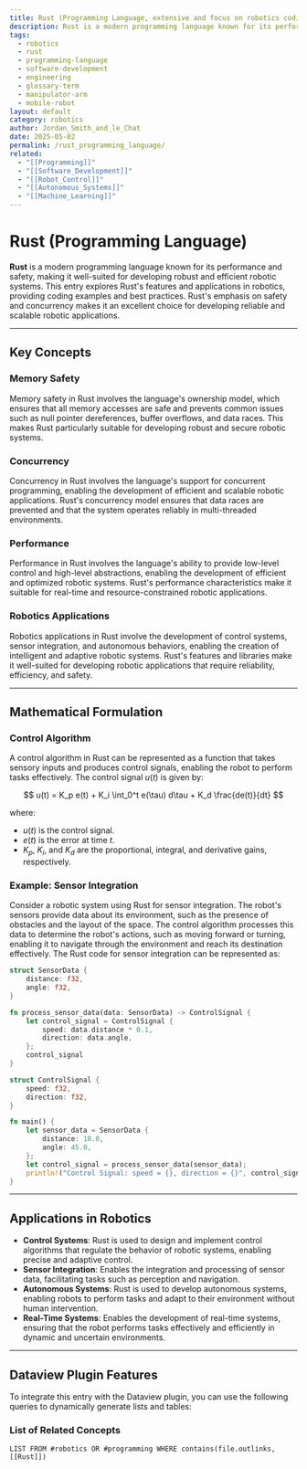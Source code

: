 ```yaml
---
title: Rust (Programming Language, extensive and focus on robotics coding examples)
description: Rust is a modern programming language known for its performance and safety, making it well-suited for developing robust and efficient robotic systems. This entry explores Rust's features and applications in robotics, providing coding examples and best practices.
tags:
  - robotics
  - rust
  - programming-language
  - software-development
  - engineering
  - glossary-term
  - manipulator-arm
  - mobile-robot
layout: default
category: robotics
author: Jordan_Smith_and_le_Chat
date: 2025-05-02
permalink: /rust_programming_language/
related:
  - "[[Programming]]"
  - "[[Software_Development]]"
  - "[[Robot_Control]]"
  - "[[Autonomous_Systems]]"
  - "[[Machine_Learning]]"
---
```


# Rust (Programming Language)

**Rust** is a modern programming language known for its performance and safety, making it well-suited for developing robust and efficient robotic systems. This entry explores Rust's features and applications in robotics, providing coding examples and best practices. Rust's emphasis on safety and concurrency makes it an excellent choice for developing reliable and scalable robotic applications.

---

## Key Concepts

### Memory Safety

Memory safety in Rust involves the language's ownership model, which ensures that all memory accesses are safe and prevents common issues such as null pointer dereferences, buffer overflows, and data races. This makes Rust particularly suitable for developing robust and secure robotic systems.

### Concurrency

Concurrency in Rust involves the language's support for concurrent programming, enabling the development of efficient and scalable robotic applications. Rust's concurrency model ensures that data races are prevented and that the system operates reliably in multi-threaded environments.

### Performance

Performance in Rust involves the language's ability to provide low-level control and high-level abstractions, enabling the development of efficient and optimized robotic systems. Rust's performance characteristics make it suitable for real-time and resource-constrained robotic applications.

### Robotics Applications

Robotics applications in Rust involve the development of control systems, sensor integration, and autonomous behaviors, enabling the creation of intelligent and adaptive robotic systems. Rust's features and libraries make it well-suited for developing robotic applications that require reliability, efficiency, and safety.

---

## Mathematical Formulation

### Control Algorithm

A control algorithm in Rust can be represented as a function that takes sensory inputs and produces control signals, enabling the robot to perform tasks effectively. The control signal $u(t)$ is given by:

$$
u(t) = K_p e(t) + K_i \int_0^t e(\tau) d\tau + K_d \frac{de(t)}{dt}
$$

where:
- $u(t)$ is the control signal.
- $e(t)$ is the error at time $t$.
- $K_p$, $K_i$, and $K_d$ are the proportional, integral, and derivative gains, respectively.

### Example: Sensor Integration

Consider a robotic system using Rust for sensor integration. The robot's sensors provide data about its environment, such as the presence of obstacles and the layout of the space. The control algorithm processes this data to determine the robot's actions, such as moving forward or turning, enabling it to navigate through the environment and reach its destination effectively. The Rust code for sensor integration can be represented as:

```rust
struct SensorData {
    distance: f32,
    angle: f32,
}

fn process_sensor_data(data: SensorData) -> ControlSignal {
    let control_signal = ControlSignal {
        speed: data.distance * 0.1,
        direction: data.angle,
    };
    control_signal
}

struct ControlSignal {
    speed: f32,
    direction: f32,
}

fn main() {
    let sensor_data = SensorData {
        distance: 10.0,
        angle: 45.0,
    };
    let control_signal = process_sensor_data(sensor_data);
    println!("Control Signal: speed = {}, direction = {}", control_signal.speed, control_signal.direction);
}
```

---

## Applications in Robotics

- **Control Systems**: Rust is used to design and implement control algorithms that regulate the behavior of robotic systems, enabling precise and adaptive control.
- **Sensor Integration**: Enables the integration and processing of sensor data, facilitating tasks such as perception and navigation.
- **Autonomous Systems**: Rust is used to develop autonomous systems, enabling robots to perform tasks and adapt to their environment without human intervention.
- **Real-Time Systems**: Enables the development of real-time systems, ensuring that the robot performs tasks effectively and efficiently in dynamic and uncertain environments.

---

## Dataview Plugin Features

To integrate this entry with the Dataview plugin, you can use the following queries to dynamically generate lists and tables:

### List of Related Concepts
```dataview
LIST FROM #robotics OR #programming WHERE contains(file.outlinks, [[Rust]])
```
